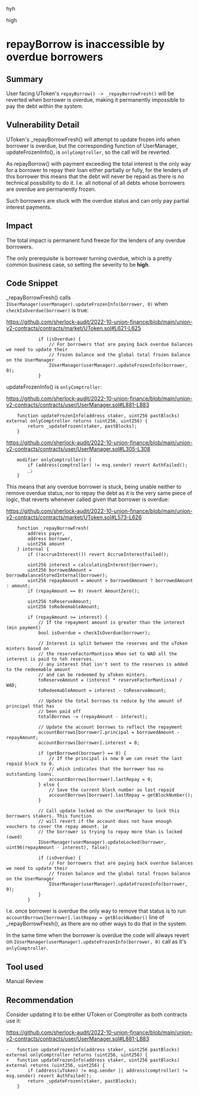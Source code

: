 hyh

high

# repayBorrow is inaccessible by overdue borrowers

## Summary

User facing UToken's `repayBorrow() -> _repayBorrowFresh()` will be reverted when borrower is overdue, making it permanently impossible to pay the debt within the system.

## Vulnerability Detail

UToken's _repayBorrowFresh() will attempt to update frozen info when borrower is overdue, but the corresponding function of UserManager, updateFrozenInfo(), is `onlyComptroller`, so the call will be reverted.

As repayBorrow() with payment exceeding the total interest is the only way for a borrower to repay their loan either partially or fully, for the lenders of this borrower this means that the debt will never be repaid as there is no technical possibility to do it. I.e. all notional of all debts whose borrowers are overdue are permanently frozen.

Such borrowers are stuck with the overdue status and can only pay partial interest payments.

## Impact

The total impact is permanent fund freeze for the lenders of any overdue borrowers.

The only prerequisite is borrower turning overdue, which is a pretty common business case, so setting the severity to be **high**.

## Code Snippet

_repayBorrowFresh() calls `IUserManager(userManager).updateFrozenInfo(borrower, 0)` when `checkIsOverdue(borrower)` is true:

https://github.com/sherlock-audit/2022-10-union-finance/blob/main/union-v2-contracts/contracts/market/UToken.sol#L621-L625

```solidity
            if (isOverdue) {
                // For borrowers that are paying back overdue balances we need to update their
                // frozen balance and the global total frozen balance on the UserManager
                IUserManager(userManager).updateFrozenInfo(borrower, 0);
            }
```

updateFrozenInfo() is `onlyComptroller`:

https://github.com/sherlock-audit/2022-10-union-finance/blob/main/union-v2-contracts/contracts/user/UserManager.sol#L881-L883

```solidity
    function updateFrozenInfo(address staker, uint256 pastBlocks) external onlyComptroller returns (uint256, uint256) {
        return _updateFrozen(staker, pastBlocks);
    }
```

https://github.com/sherlock-audit/2022-10-union-finance/blob/main/union-v2-contracts/contracts/user/UserManager.sol#L305-L308

```solidity
    modifier onlyComptroller() {
        if (address(comptroller) != msg.sender) revert AuthFailed();
        _;
    }
```

This means that any overdue borrower is stuck, being unable neither to remove overdue status, nor to repay the debt as it is the very same piece of logic, that reverts whenever called given that borrower is overdue:

https://github.com/sherlock-audit/2022-10-union-finance/blob/main/union-v2-contracts/contracts/market/UToken.sol#L573-L626

```solidity
    function _repayBorrowFresh(
        address payer,
        address borrower,
        uint256 amount
    ) internal {
        if (!accrueInterest()) revert AccrueInterestFailed();

        uint256 interest = calculatingInterest(borrower);
        uint256 borrowedAmount = borrowBalanceStoredInternal(borrower);
        uint256 repayAmount = amount > borrowedAmount ? borrowedAmount : amount;
        if (repayAmount == 0) revert AmountZero();

        uint256 toReserveAmount;
        uint256 toRedeemableAmount;

        if (repayAmount >= interest) {
            // If the repayment amount is greater than the interest (min payment)
            bool isOverdue = checkIsOverdue(borrower);

            // Interest is split between the reserves and the uToken minters based on
            // the reserveFactorMantissa When set to WAD all the interest is paid to teh reserves.
            // any interest that isn't sent to the reserves is added to the redeemable amount
            // and can be redeemed by uToken minters.
            toReserveAmount = (interest * reserveFactorMantissa) / WAD;
            toRedeemableAmount = interest - toReserveAmount;

            // Update the total borrows to reduce by the amount of principal that has
            // been paid off
            totalBorrows -= (repayAmount - interest);

            // Update the account borrows to reflect the repayment
            accountBorrows[borrower].principal = borrowedAmount - repayAmount;
            accountBorrows[borrower].interest = 0;

            if (getBorrowed(borrower) == 0) {
                // If the principal is now 0 we can reset the last repaid block to 0.
                // which indicates that the borrower has no outstanding loans.
                accountBorrows[borrower].lastRepay = 0;
            } else {
                // Save the current block number as last repaid
                accountBorrows[borrower].lastRepay = getBlockNumber();
            }

            // Call update locked on the userManager to lock this borrowers stakers. This function
            // will revert if the account does not have enough vouchers to cover the repay amount. ie
            // the borrower is trying to repay more than is locked (owed)
            IUserManager(userManager).updateLocked(borrower, uint96(repayAmount - interest), false);

            if (isOverdue) {
                // For borrowers that are paying back overdue balances we need to update their
                // frozen balance and the global total frozen balance on the UserManager
                IUserManager(userManager).updateFrozenInfo(borrower, 0);
            }
        }
```

I.e. once borrower is overdue the only way to remove that status is to run `accountBorrows[borrower].lastRepay = getBlockNumber()` line of _repayBorrowFresh(), as there are no other ways to do that in the system.

In the same time when the borrower is overdue the code will always revert on `IUserManager(userManager).updateFrozenInfo(borrower, 0)` call as it's `onlyComptroller`.

## Tool used

Manual Review

## Recommendation

Consider updating it to be either UToken or Comptroller as both contracts use it:

https://github.com/sherlock-audit/2022-10-union-finance/blob/main/union-v2-contracts/contracts/user/UserManager.sol#L881-L883

```solidity
-   function updateFrozenInfo(address staker, uint256 pastBlocks) external onlyComptroller returns (uint256, uint256) {
+   function updateFrozenInfo(address staker, uint256 pastBlocks) external returns (uint256, uint256) {
+		if (address(uToken) != msg.sender || address(comptroller) != msg.sender) revert AuthFailed();
        return _updateFrozen(staker, pastBlocks);
    }
```